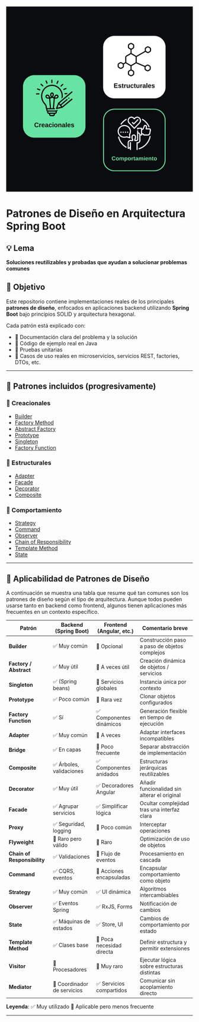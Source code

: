 ![Categorías de Patrones](./docs/categorias-patrones.png)

# Patrones de Diseño en Arquitectura Spring Boot

## 💡 Lema
**Soluciones reutilizables y probadas que ayudan a solucionar problemas comunes**

## 🎯 Objetivo
Este repositorio contiene implementaciones reales de los principales **patrones de diseño**, enfocados en aplicaciones backend utilizando **Spring Boot** bajo principios SOLID y arquitectura hexagonal.

Cada patrón está explicado con:
- 📘 Documentación clara del problema y la solución
- 🧱 Código de ejemplo real en Java
- 🧪 Pruebas unitarias
- 🔁 Casos de uso reales en microservicios, servicios REST, factories, DTOs, etc.

---

## 🧩 Patrones incluidos (progresivamente)

### 🔨 Creacionales
- [Builder](./creacionales/builder/README.md)
- [Factory Method](./src/creacionales/factory-method/README.md)
- [Abstract Factory](./src/creacionales/abstract-factory/README.md)
- [Prototype](./src/creacionales/prototype/README.md)
- [Singleton](./src/creacionales/singleton/README.md)
- [Factory Function](./src/creacionales/factory-function/README.md)

### 🧱 Estructurales
- [Adapter](./src/structural/adapter/README.md)
- [Facade](./src/structural/facade/README.md)
- [Decorator](./src/structural/decorator/README.md)
- [Composite](./src/structural/composite/README.md)

### 🔁 Comportamiento
- [Strategy](./src/comportamiento/strategy/README.md)
- [Command](./src/comportamiento/command/README.md)
- [Observer](./src/comportamiento/observer/README.md)
- [Chain of Responsibility](./src/comportamiento/chain-of-responsibility/README.md)
- [Template Method](./src/comportamiento/template-method/README.md)
- [State](./src/comportamiento/state/README.md)

---

## 🧭 Aplicabilidad de Patrones de Diseño

A continuación se muestra una tabla que resume qué tan comunes son los patrones de diseño según el tipo de arquitectura. Aunque todos pueden usarse tanto en backend como frontend, algunos tienen aplicaciones más frecuentes en un contexto específico.

| Patrón                      | Backend (Spring Boot)       | Frontend (Angular, etc.)  | Comentario breve                              |
| --------------------------- | --------------------------- | ------------------------- | --------------------------------------------- |
| **Builder**                 | ✅ Muy común                 | 🔸 Opcional               | Construcción paso a paso de objetos complejos |
| **Factory / Abstract**      | ✅ Muy útil                  | 🔸 A veces útil           | Creación dinámica de objetos / servicios      |
| **Singleton**               | ✅ (Spring beans)            | 🔸 Servicios globales     | Instancia única por contexto                  |
| **Prototype**               | ✅ Poco común                | 🔸 Rara vez               | Clonar objetos configurados                   |
| **Factory Function**        | ✅ Sí                        | ✅ Componentes dinámicos   | Generación flexible en tiempo de ejecución    |
| **Adapter**                 | ✅ Muy común                 | 🔸 A veces                | Adaptar interfaces incompatibles              |
| **Bridge**                  | ✅ En capas                  | 🔸 Poco frecuente         | Separar abstracción de implementación         |
| **Composite**               | ✅ Árboles, validaciones     | ✅ Componentes anidados    | Estructuras jerárquicas reutilizables         |
| **Decorator**               | ✅ Muy útil                  | ✅ Decoradores Angular     | Añadir funcionalidad sin alterar el original  |
| **Facade**                  | ✅ Agrupar servicios         | ✅ Simplificar lógica      | Ocultar complejidad tras una interfaz clara   |
| **Proxy**                   | ✅ Seguridad, logging        | 🔸 Poco común             | Interceptar operaciones                       |
| **Flyweight**               | 🔸 Raro pero válido         | 🔸 Raro                   | Optimización de uso de objetos                |
| **Chain of Responsibility** | ✅ Validaciones              | 🔸 Flujo de eventos       | Procesamiento en cascada                      |
| **Command**                 | ✅ CQRS, eventos             | 🔸 Acciones encapsuladas  | Encapsular comportamiento como objeto         |
| **Strategy**                | ✅ Muy común                 | ✅ UI dinámica             | Algoritmos intercambiables                    |
| **Observer**                | ✅ Eventos Spring            | ✅ RxJS, Forms             | Notificación de cambios                       |
| **State**                   | ✅ Máquinas de estados       | ✅ Store, UI               | Cambios de comportamiento por estado          |
| **Template Method**         | ✅ Clases base               | 🔸 Poca necesidad directa | Definir estructura y permitir extensiones     |
| **Visitor**                 | 🔸 Procesadores             | 🔸 Muy raro               | Ejecutar lógica sobre estructuras distintas   |
| **Mediator**                | 🔸 Coordinador de servicios | ✅ Servicios compartidos   | Comunicar sin acoplamiento directo            |

**Leyenda**:
✅ Muy utilizado
🔸 Aplicable pero menos frecuente

---